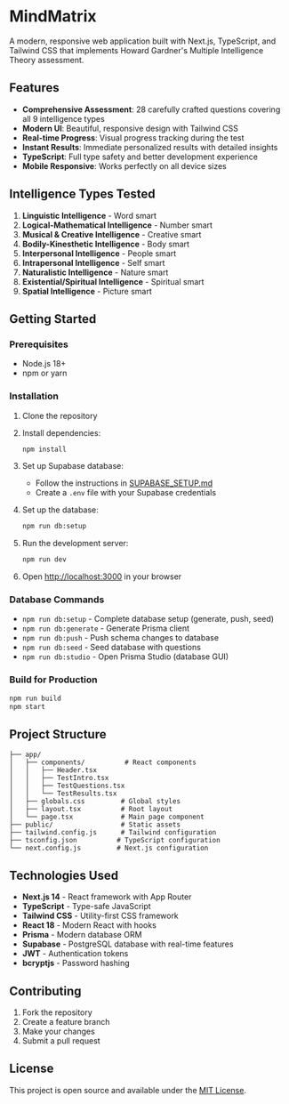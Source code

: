 # MindMatrix

A modern, responsive web application built with Next.js, TypeScript, and Tailwind CSS that implements Howard Gardner's Multiple Intelligence Theory assessment.

## Features

- **Comprehensive Assessment**: 28 carefully crafted questions covering all 9 intelligence types
- **Modern UI**: Beautiful, responsive design with Tailwind CSS
- **Real-time Progress**: Visual progress tracking during the test
- **Instant Results**: Immediate personalized results with detailed insights
- **TypeScript**: Full type safety and better development experience
- **Mobile Responsive**: Works perfectly on all device sizes

## Intelligence Types Tested

1. **Linguistic Intelligence** - Word smart
2. **Logical-Mathematical Intelligence** - Number smart  
3. **Musical & Creative Intelligence** - Creative smart
4. **Bodily-Kinesthetic Intelligence** - Body smart
5. **Interpersonal Intelligence** - People smart
6. **Intrapersonal Intelligence** - Self smart
7. **Naturalistic Intelligence** - Nature smart
8. **Existential/Spiritual Intelligence** - Spiritual smart
9. **Spatial Intelligence** - Picture smart

## Getting Started

### Prerequisites

- Node.js 18+ 
- npm or yarn

### Installation

1. Clone the repository
2. Install dependencies:
   ```bash
   npm install
   ```

3. Set up Supabase database:
   - Follow the instructions in [SUPABASE_SETUP.md](./SUPABASE_SETUP.md)
   - Create a `.env` file with your Supabase credentials

4. Set up the database:
   ```bash
   npm run db:setup
   ```

5. Run the development server:
   ```bash
   npm run dev
   ```

6. Open [http://localhost:3000](http://localhost:3000) in your browser

### Database Commands

- `npm run db:setup` - Complete database setup (generate, push, seed)
- `npm run db:generate` - Generate Prisma client
- `npm run db:push` - Push schema changes to database
- `npm run db:seed` - Seed database with questions
- `npm run db:studio` - Open Prisma Studio (database GUI)

### Build for Production

```bash
npm run build
npm start
```

## Project Structure

```
├── app/
│   ├── components/          # React components
│   │   ├── Header.tsx
│   │   ├── TestIntro.tsx
│   │   ├── TestQuestions.tsx
│   │   └── TestResults.tsx
│   ├── globals.css         # Global styles
│   ├── layout.tsx          # Root layout
│   └── page.tsx            # Main page component
├── public/                 # Static assets
├── tailwind.config.js      # Tailwind configuration
├── tsconfig.json          # TypeScript configuration
└── next.config.js         # Next.js configuration
```

## Technologies Used

- **Next.js 14** - React framework with App Router
- **TypeScript** - Type-safe JavaScript
- **Tailwind CSS** - Utility-first CSS framework
- **React 18** - Modern React with hooks
- **Prisma** - Modern database ORM
- **Supabase** - PostgreSQL database with real-time features
- **JWT** - Authentication tokens
- **bcryptjs** - Password hashing

## Contributing

1. Fork the repository
2. Create a feature branch
3. Make your changes
4. Submit a pull request

## License

This project is open source and available under the [MIT License](LICENSE).
